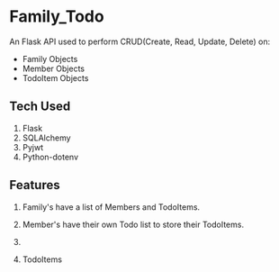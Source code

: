 # Family_Todo

An Flask API used to perform 
CRUD(Create, Read, Update, Delete) on:
- Family Objects
- Member Objects
- TodoItem Objects

## Tech Used

1. Flask
2. SQLAlchemy
3. Pyjwt
4. Python-dotenv

## Features

1. Family's have a list of Members and TodoItems.

2. Member's have their own Todo list to store their TodoItems. 
3.


5. TodoItems 



